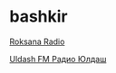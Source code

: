 # bashkir

[Roksana Radio](https://listen1.myradio24.com/2761)

[Uldash FM Радио Юлдаш](https://radio.mediacdn.ru/uldash.mp3)

